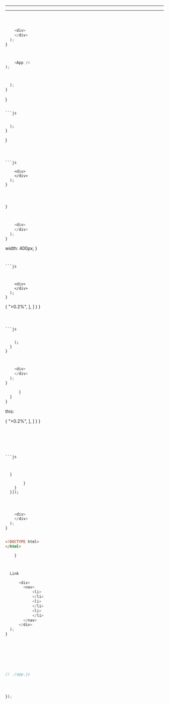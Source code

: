 
________________________________________________________________________________
________________________________________________________________________________




```sh
```




```js


    <div>
    </div>
  );
}

```



```js


    <App />
);
```





```js


  );
}

```


}
```

```js


  );
}

```


}
```



```js

    <div>
    </div>
  );
}

```










```js



}

```




```js


    <div>
    </div>
  );
}

```






  width: 400px;
}
```


```js



    <div>
    </div>
  );
}

```




{
      ">0.2%",
    ],
    ]
  }
}
```



```js


    );
  }
}

```


```js


    <div>
    </div>
  );
}

```


```js
      }
  }
}
```




this:

{
      ">0.2%",
    ],
    ]
  }
}
```






```js



  }

        }
    }
  }]);

```








```
```


```js


    <div>
    </div>
  );
}

```


```js
```


```html
<!DOCTYPE html>
</html>
```






```js
    }
```






```sh
```


```js

  Link

      <div>
        <nav>
            <li>
            </li>
            <li>
            </li>
            <li>
            </li>
        </nav>
      </div>
  );
}

```





```sh








```







```js
// ./app.js




});


```







